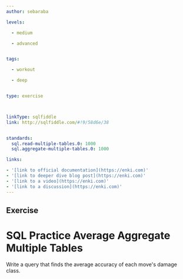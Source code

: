 ```yaml
---
author: sebaraba

levels:

  - medium

  - advanced


tags:

  - workout

  - deep


type: exercise



linkType: sqlfiddle
link: http://sqlfiddle.com/#!9/58d6e/38


standards:
  sql.read-multiple-tables.0: 1000
  sql.aggregate-multiple-tables.0: 1000

links:

- '[link to official documentation](https://enki.com)'
- '[link to deeper dive blog post](https://enki.com)'
- '[link to a video](https://enki.com)'
- '[link to a discussion](https://enki.com)'
---
```

## Exercise
# SQL Practice Average Aggregate Multiple Tables
Write a query that finds the average accuracy of each move's damage class.
